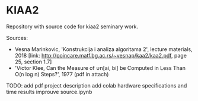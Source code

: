 # KIAA2
Repository with source code for kiaa2 seminary work.

Sources: 
* Vesna Marinkovic, 'Konstrukcija i analiza algoritama 2', lecture materials, 2018
  [link: http://poincare.matf.bg.ac.rs/~vesnap/kaa2/kaa2.pdf, page 25, section 1.7]
* 'Victor Klee, Can the Measure of ∪n[ai, bi] be Computed in Less Than O(n log n) Steps?', 1977 (pdf in attach)


TODO: add pdf project description
      add colab hardware specifications and time results
      improuve source.ipynb

